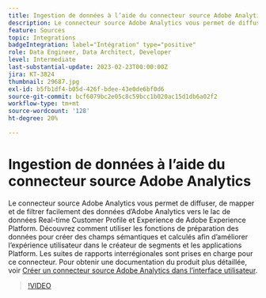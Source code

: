 ```yaml
---
title: Ingestion de données à l’aide du connecteur source Adobe Analytics
description: Le connecteur source Adobe Analytics vous permet de diffuser, de mapper et de filtrer facilement des données d’Adobe Analytics vers le lac de données Real-time Customer Profile et Experience de Adobe Experience Platform.
feature: Sources
topic: Integrations
badgeIntegration: label="Intégration" type="positive"
role: Data Engineer, Data Architect, Developer
level: Intermediate
last-substantial-update: 2023-02-23T00:00:00Z
jira: KT-3824
thumbnail: 29687.jpg
exl-id: b5fb1df4-b05d-426f-bdee-43e0de6bf0d6
source-git-commit: bcf6079bc2e05c8c59bcc1b020ac15d1db6a02f2
workflow-type: tm+mt
source-wordcount: '128'
ht-degree: 20%

---
```


# Ingestion de données à l’aide du connecteur source Adobe Analytics

Le connecteur source Adobe Analytics vous permet de diffuser, de mapper et de filtrer facilement des données d’Adobe Analytics vers le lac de données Real-time Customer Profile et Experience de Adobe Experience Platform. Découvrez comment utiliser les fonctions de préparation des données pour créer des champs sémantiques et calculés afin d’améliorer l’expérience utilisateur dans le créateur de segments et les applications Platform. Les suites de rapports interrégionales sont prises en charge pour ce connecteur. Pour obtenir une documentation du produit plus détaillée, voir [Créer un connecteur source Adobe Analytics dans l’interface utilisateur](https://experienceleague.adobe.com/docs/experience-platform/sources/ui-tutorials/create/adobe-applications/analytics.html?lang=fr).

>[!VIDEO](https://video.tv.adobe.com/v/29687?quality=12&learn=on)
